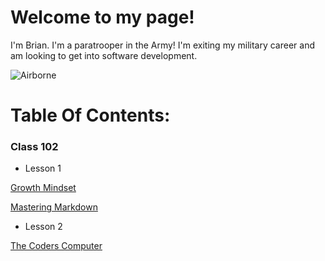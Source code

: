 # Welcome to my page! 

I'm Brian. I'm a paratrooper in the Army! I'm exiting my military career and am looking to get into software development.

![Airborne](https://api.army.mil/e2/c/images/2013/12/13/324627/size0.jpg) 


# Table Of Contents:

### Class 102 

- Lesson 1

[Growth Mindset](growthmindset.md)


[Mastering Markdown](markdown.md) 


- Lesson 2

[The Coders Computer](coderscomputer.md)



